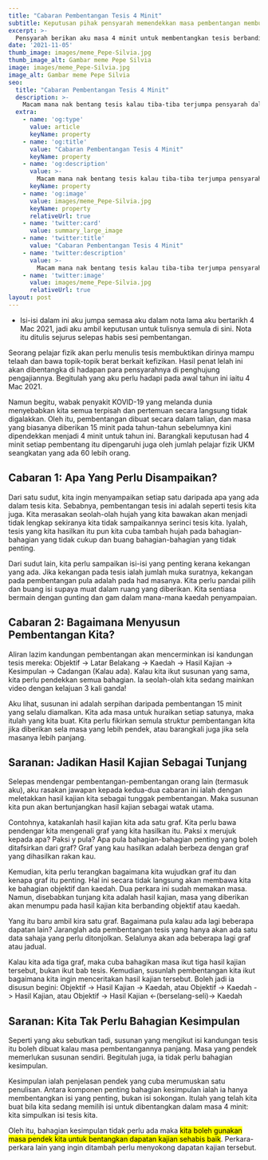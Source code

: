 ```yaml
---
title: "Cabaran Pembentangan Tesis 4 Minit"
subtitle: Keputusan pihak pensyarah memendekkan masa pembentangan membuatkan aku terfikir
excerpt: >-
  Pensyarah berikan aku masa 4 minit untuk membentangkan tesis berbanding 15 minit untuk tahun-tahun sebelumnya. Ini adalah refleksi aku selepas sesi pembentangan.
date: '2021-11-05'
thumb_image: images/meme_Pepe-Silvia.jpg
thumb_image_alt: Gambar meme Pepe Silvia
image: images/meme_Pepe-Silvia.jpg
image_alt: Gambar meme Pepe Silvia
seo:
  title: "Cabaran Pembentangan Tesis 4 Minit"
  description: >-
    Macam mana nak bentang tesis kalau tiba-tiba terjumpa pensyarah dalam lif?
  extra:
    - name: 'og:type'
      value: article
      keyName: property
    - name: 'og:title'
      value: "Cabaran Pembentangan Tesis 4 Minit"
      keyName: property
    - name: 'og:description'
      value: >-
        Macam mana nak bentang tesis kalau tiba-tiba terjumpa pensyarah dalam lif?
      keyName: property
    - name: 'og:image'
      value: images/meme_Pepe-Silvia.jpg
      keyName: property
      relativeUrl: true
    - name: 'twitter:card'
      value: summary_large_image
    - name: 'twitter:title'
      value: "Cabaran Pembentangan Tesis 4 Minit"
    - name: 'twitter:description'
      value: >-
        Macam mana nak bentang tesis kalau tiba-tiba terjumpa pensyarah dalam lif?
    - name: 'twitter:image'
      value: images/meme_Pepe-Silvia.jpg
      relativeUrl: true
layout: post
---
```


<aside class="changelog">

- Isi-isi dalam ini aku jumpa semasa aku dalam nota lama aku bertarikh 4 Mac 2021, jadi aku ambil keputusan untuk tulisnya semula di sini. Nota itu ditulis sejurus selepas habis sesi pembentangan.

</aside>

Seorang pelajar fizik akan perlu menulis tesis membuktikan dirinya mampu telaah dan bawa topik-topik berat berkait kefizikan. Hasil penat lelah ini akan dibentangka di hadapan para pensyarahnya di penghujung pengajiannya. Begitulah yang aku perlu hadapi pada awal tahun ini iaitu 4 Mac 2021.

Namun begitu, wabak penyakit KOVID-19 yang melanda dunia menyebabkan kita semua terpisah dan pertemuan secara langsung tidak digalakkan. Oleh itu, pembentangan dibuat secara dalam talian, dan masa yang biasanya diberikan 15 minit pada tahun-tahun sebelumnya kini dipendekkan menjadi 4 minit untuk tahun ini. Barangkali keputusan had 4 minit setiap pembentang itu dipengaruhi juga oleh jumlah pelajar fizik UKM seangkatan yang ada 60 lebih orang.

## Cabaran 1: Apa Yang Perlu Disampaikan?
Dari satu sudut, kita ingin menyampaikan setiap satu daripada apa yang ada dalam tesis kita. Sebabnya, pembentangan tesis ini adalah seperti tesis kita juga. Kita merasakan seolah-olah hujah yang kita bawakan akan menjadi tidak lengkap sekiranya kita tidak sampaikannya serinci tesis kita. Iyalah, tesis yang kita hasilkan itu pun kita cuba tambah hujah pada bahagian-bahagian yang tidak cukup dan buang bahagian-bahagian yang tidak penting.

Dari sudut lain, kita perlu sampaikan isi-isi yang penting kerana kekangan yang ada. Jika kekangan pada tesis ialah jumlah muka suratnya, kekangan pada pembentangan pula adalah pada had masanya. Kita perlu pandai pilih dan buang isi supaya muat dalam ruang yang diberikan. Kita sentiasa bermain dengan gunting dan gam dalam mana-mana kaedah penyampaian.

## Cabaran 2: Bagaimana Menyusun Pembentangan Kita?
Aliran lazim kandungan pembentangan akan mencerminkan isi kandungan tesis mereka: Objektif -> Latar Belakang -> Kaedah -> Hasil Kajian -> Kesimpulan -> Cadangan (Kalau ada). Kalau kita ikut susunan yang sama, kita perlu pendekkan semua bahagian. Ia seolah-olah kita sedang mainkan video dengan kelajuan 3 kali ganda!

Aku lihat, susunan ini adalah serpihan daripada pembentangan 15 minit yang selalu diamalkan. Kita ada masa untuk huraikan setiap satunya, maka itulah yang kita buat. Kita perlu fikirkan semula struktur pembentangan kita jika diberikan sela masa yang lebih pendek, atau barangkali juga jika sela masanya lebih panjang.

## Saranan: Jadikan Hasil Kajian Sebagai Tunjang
Selepas mendengar pembentangan-pembentangan orang lain (termasuk aku), aku rasakan jawapan kepada kedua-dua cabaran ini ialah dengan meletakkan hasil kajian kita sebagai tunggak pembentangan. Maka susunan kita pun akan bertunjangkan hasil kajian sebagai watak utama.

Contohnya, katakanlah hasil kajian kita ada satu graf. Kita perlu bawa pendengar kita mengenali graf yang kita hasilkan itu. Paksi x merujuk kepada apa? Paksi y pula? Apa pula bahagian-bahagian penting yang boleh ditafsirkan dari graf? Graf yang kau hasilkan adalah berbeza dengan graf yang dihasilkan rakan kau.

Kemudian, kita perlu terangkan bagaimana kita wujudkan graf itu dan kenapa graf itu penting. Hal ini secara tidak langsung akan membawa kita ke bahagian objektif dan kaedah. Dua perkara ini sudah memakan masa. Namun, disebabkan tunjang kita adalah hasil kajian, masa yang diberikan akan menumpu pada hasil kajian kita berbanding objektif atau kaedah.

Yang itu baru ambil kira satu graf. Bagaimana pula kalau ada lagi beberapa dapatan lain? Jaranglah ada pembentangan tesis yang hanya akan ada satu data sahaja yang perlu ditonjolkan. Selalunya akan ada beberapa lagi graf atau jadual.

Kalau kita ada tiga graf, maka cuba bahagikan masa ikut tiga hasil kajian tersebut, bukan ikut bab tesis. Kemudian, susunlah pembentangan kita ikut bagaimana kita ingin menceritakan hasil kajian tersebut. Boleh jadi ia disusun begini: Objektif -> Hasil Kajian -> Kaedah, atau Objektif -> Kaedah -> Hasil Kajian, atau Objektif -> Hasil Kajian <-(berselang-seli)-> Kaedah

## Saranan: Kita Tak Perlu Bahagian Kesimpulan
Seperti yang aku sebutkan tadi, susunan yang mengikut isi kandungan tesis itu boleh dibuat kalau masa pembentangannya panjang. Masa yang pendek memerlukan susunan sendiri. Begitulah juga, ia tidak perlu bahagian kesimpulan.

Kesimpulan ialah penjelasan pendek yang cuba merumuskan satu penulisan. Antara komponen penting bahagian kesimpulan ialah ia hanya membentangkan isi yang penting, bukan isi sokongan. Itulah yang telah kita buat bila kita sedang memilih isi untuk dibentangkan dalam masa 4 minit: kita simpulkan isi tesis kita.

Oleh itu, bahagian kesimpulan tidak perlu ada maka <mark>kita boleh gunakan masa pendek kita untuk bentangkan dapatan kajian sehabis baik</mark>. Perkara-perkara lain yang ingin ditambah perlu menyokong dapatan kajian tersebut.